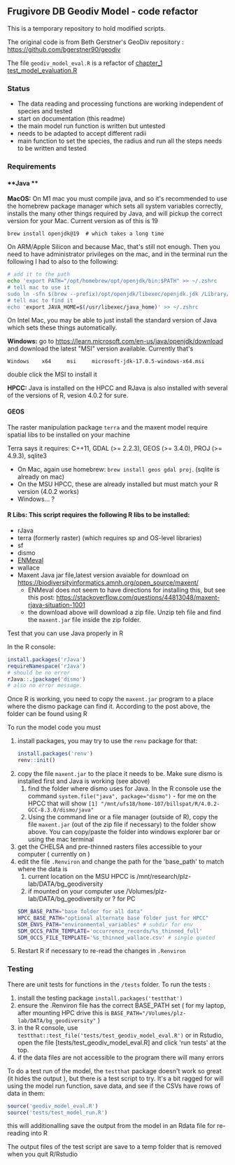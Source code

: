## Frugivore DB Geodiv Model - code refactor

This is a temporary repository to hold modified scripts. 

The original code is from Beth Gerstner's GeoDiv repository : https://github.com/bgerstner90/geodiv

The file `geodiv_model_eval.R` is a refactor of [chapter_1 test_model_evaluation.R](https://github.com/bgerstner90/geodiv/blob/master/chapter_1/rcode/test_model_evaluation.R#L91)

### Status

- The data reading and processing functions are working independent of species and tested
- start on documentation (this readme)
- the main model run function is written but untested
- needs to be adapted to accept different radii
- main function to set the species, the radius and run all the steps needs to be written and tested

### Requirements

#### **Java **

**MacOS:**  On M1 mac you must compile java, and so it's recommended to use the homebrew package manager which sets all system variables correctly, installs the many other things required by Java, and will pickup the correct version for your Mac.  Current version as of this is 19

 `brew install openjdk@19  # which takes a long time`

On ARM/Apple Silicon and because Mac, that's still not enough.  Then you need to have administrator privileges on the mac, and in the terminal run the following I had to also to the following: 

```Bash
# add it to the path
echo 'export PATH="/opt/homebrew/opt/openjdk/bin:$PATH" >> ~/.zshrc
# tell mac to use it 
sudo ln -sfn $(brew --prefix)/opt/openjdk/libexec/openjdk.jdk /Library/Java/JavaVirtualMachines/openjdk.jdk
# tell mac to find it
echo 'export JAVA_HOME=$(/usr/libexec/java_home)' >> ~/.zshrc
```

On Intel Mac, you may be able to just install the standard version of Java which sets these things automatically. 


**Windows:**  go to https://learn.microsoft.com/en-us/java/openjdk/download and download the latest "MSI" version available.  Currently that's

`Windows 	x64 	msi 	microsoft-jdk-17.0.5-windows-x64.msi`


double click the MSI to install it

**HPCC:**  Java is installed on the HPCC and RJava is also installed with several of the versions of R, vesion 4.0.2 for sure. 

#### **GEOS** 

The raster manipulation package `terra` and the maxent model require spatial libs to be installed on your machine

Terra says it requires:  C++11, GDAL (>= 2.2.3), GEOS (>= 3.4.0), PROJ (>= 4.9.3), sqlite3

- On Mac, again use homebrew:  `brew install geos gdal proj`. (sqlite is already on mac)
- On the MSU HPCC, these are already installed but must match your R version (4.0.2 works)
- Windows... ?

#### **R Libs:** This script requires the following R libs to be installed: 

 - rJava
 - terra (formerly raster) (which requires sp and OS-level libraries)
 - sf
 - dismo
 - [ENMeval](https://jamiemkass.github.io/ENMeval/index.html)
 - wallace
 - Maxent Java jar file,latest version avaiable for download on https://biodiversityinformatics.amnh.org/open_source/maxent/  
     - ENMeval does not seem to have directions for installing this, but see this post: https://stackoverflow.com/questions/44813048/maxent-rjava-situation-1001
     - the download above will download a zip file.  Unzip teh file and find the `maxent.jar` file inside the zip folder.   
  
Test that you can use Java properly in R

In the R console: 

```R 
install.packages('rJava')
requireNamespace('rJava')
# should be no error
rJava::.jpackage('dismo')
# also no error message. 
```

Once R is working, you need to copy the `maxent.jar` program to a place where the dismo package can find it.   According to the post above, the folder can be found using R 

To run the model code you must

1. install packages, you may try to use the `renv` package for that: 
   ```R
   install.packages('renv')
   renv::init()
   ```
1. copy the file `maxent.jar` to the place it needs to be.  Make sure dismo is installed first and Java is working (see above)
    1. find the folder where dismo uses for Java.  In the R console use the command `system.file("java", package="dismo")` - for me on the HPCC that will show `[1] "/mnt/ufs18/home-107/billspat/R/4.0.2-GCC-8.3.0/dismo/java"`
    1. Using the command line or a file manager (outside of R), copy the file `maxent.jar` (out of the zip file if necessary) to the folder show above.  You can copy/paste the folder into windows explorer bar or using the mac terminal
1. get the CHELSA and pre-thinned rasters files accessible to your computer ( currently on ) 
1. edit the file `.Renviron` and change the path for the 'base_path' to match where the data is
    1. current location on the MSU HPCC is /mnt/research/plz-lab/DATA/bg_geodiversity
    1. if mounted on your computer use /Volumes/plz-lab/DATA/bg_geodiversity or ? for PC
    ```bash
    SDM_BASE_PATH="base folder for all data"
    HPCC_BASE_PATH="optional alternate base folder just for HPCC"
    SDM_ENVS_PATH="environmental_variables" # subdir for env
    SDM_OCCS_PATH_TEMPLATE='occurrence_records/%s_thinned_full'
    SDM_OCCS_FILE_TEMPLATE='%s_thinned_wallace.csv' # single quoted
    ```
1. Restart R if necessary to re-read the changes in `.Renviron`


### Testing

There are unit tests for functions in the `/tests` folder.  To run the tests : 


1. install the testing package `install.packages('testthat')`
1. ensure the .Renviron file has the correct BASE_PATH set ( for my laptop, after mounting HPC drive this is `BASE_PATH="/Volumes/plz-lab/DATA/bg_geodiversity"` )
1. in the R console, use `testthat::test_file('tests/test_geodiv_model_eval.R')` or in Rstudio, open the file [tests/test_geodiv_model_eval.R] and click 'run tests' at the top. 
1. if the data files are not accessible to the program there will many errors

To do a test run of the model, the `testthat` package doesn't work so great (it hides the output ), but there is a test script to try.  It's a bit ragged for will using the model run function, save data, and see if the CSVs have rows of data in them:

```R
source('geodiv_model_eval.R')
source('tests/test_model_run.R')
```

this will additionalling save the output from the model in an Rdata file for re-reading into R

The output files of the test script are save to a temp folder that is removed when you quit R/Rstudio
    

